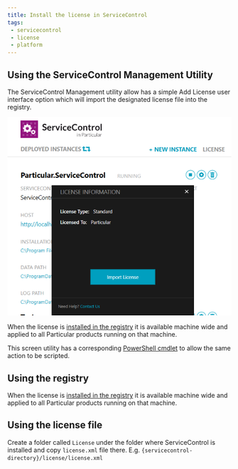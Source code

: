 ```yaml
---
title: Install the license in ServiceControl
tags:
 - servicecontrol
 - license
 - platform
---
```



## Using the ServiceControl Management Utility

The ServiceControl Management utility allow has a simple Add License user interface  option which will import the designated license file into the registry.

![](managementutil-addlicense.png)

When the license is [installed in the registry](/nservicebus/licensing/license-management.md) it is available machine wide and applied to all Particular products running on that machine.

This screen utility has a corresponding [PowerShell cmdlet](installation-powershell.md) to allow the same action to be scripted.


## Using the registry

When the license is [installed in the registry](/nservicebus/licensing/license-management.md) it is available machine wide and applied to all Particular products running on that machine.


## Using the license file

Create a folder called `License` under the folder where ServiceControl is installed and copy `license.xml` file there. E.g. `{servicecontrol-directory}/license/license.xml`